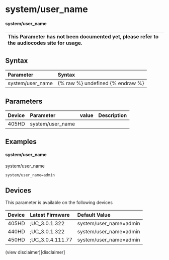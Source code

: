 ﻿---
description: system/user_name
search:
    keywords: ['system','user_name']
---

# system/user_name

#### system/user_name


| This Parameter has not been documented yet, please refer to the audiocodes site for usage.  |
| :--- |

## Syntax
| Parameter | Syntax |
| :--- | :--- |
|system/user_name | {% raw %} undefined {% endraw %} |

## Parameters
|Device|Parameter|value|Description|
|:---|:---|:---|:---|
| 405HD | system/user_name |  |  |

## Examples
#### system/user_name

system/user_name

```
system/user_name=admin
```

## Devices
This parameter is available on the following devices

| Device | Latest Firmware | Default Value |
|:---|:---|:---|
| 405HD | ;UC_3.0.1.322 | system/user_name=admin 
| 440HD | ;UC_3.0.1.322 | system/user_name=admin 
| 450HD | ;UC_3.0.4.111.77 | system/user_name=admin 

(view disclaimer)[disclaimer]
